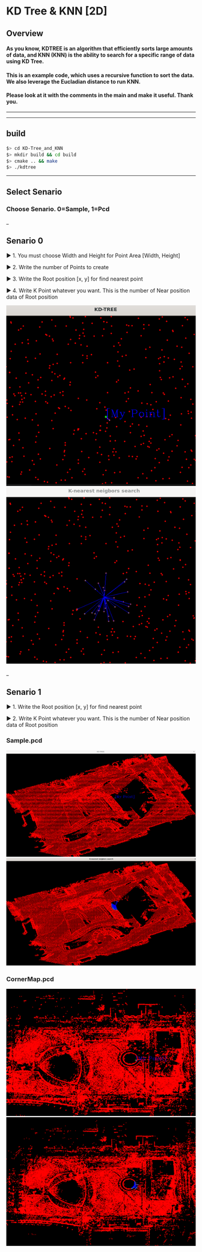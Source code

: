 # KD Tree & KNN [2D]
## Overview
####  As you know, KDTREE is an algorithm that efficiently sorts large amounts of data, and KNN (KNN) is the ability to search for a specific range of data using KD Tree.

#### This is an example code, which uses a recursive function to sort the data. We also leverage the Eucladian distance to run KNN.

#### Please look at it with the comments in the main and make it useful. Thank you.
---
--- 

## build

```bash
$> cd KD-Tree_and_KNN
$> mkdir build && cd build
$> cmake .. && make
$> ./kdtree
```
---
## Select Senario
### Choose Senario. 0=Sample, 1=Pcd

_
## Senario 0
▶ 1. You must choose Width and Height for Point Area [Width, Height]

▶ 2. Write the number of Points to create

▶ 3. Write the Root position [x, y] for find nearest point

▶ 4. Write K Point whatever you want. This is the number of Near position data of Root position

<p align="center">
    <img src="./imgs/senario_0.png">
    <img src="./imgs/senario_0_1.png">
</p>


_
## Senario 1 
▶ 1. Write the Root position [x, y] for find nearest point

▶ 2. Write K Point whatever you want. This is the number of Near position data of Root position

### Sample.pcd
<p align="center">
    <img src="./imgs/senario_1.png">
    <img src="./imgs/senario_1_1.png">
</p>

### CornerMap.pcd
<p align="center">
    <img src="./imgs/senario_1_2.png">
    <img src="./imgs/senario_1_3.png">
</p>